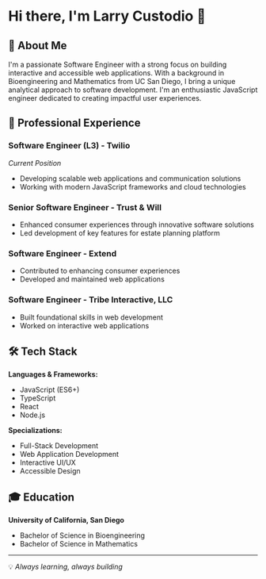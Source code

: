 # Hi there, I'm Larry Custodio 👋

## 🚀 About Me

I'm a passionate Software Engineer with a strong focus on building interactive and accessible web applications. With a background in Bioengineering and Mathematics from UC San Diego, I bring a unique analytical approach to software development. I'm an enthusiastic JavaScript engineer dedicated to creating impactful user experiences.

## 💼 Professional Experience

### Software Engineer (L3) - Twilio
*Current Position*
- Developing scalable web applications and communication solutions
- Working with modern JavaScript frameworks and cloud technologies

### Senior Software Engineer - Trust & Will
- Enhanced consumer experiences through innovative software solutions
- Led development of key features for estate planning platform

### Software Engineer - Extend
- Contributed to enhancing consumer experiences
- Developed and maintained web applications

### Software Engineer - Tribe Interactive, LLC
- Built foundational skills in web development
- Worked on interactive web applications

## 🛠️ Tech Stack

**Languages & Frameworks:**
- JavaScript (ES6+)
- TypeScript
- React
- Node.js

**Specializations:**
- Full-Stack Development
- Web Application Development
- Interactive UI/UX
- Accessible Design

## 🎓 Education

**University of California, San Diego**
- Bachelor of Science in Bioengineering
- Bachelor of Science in Mathematics

---

💡 *Always learning, always building*
